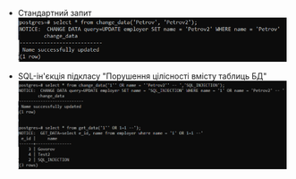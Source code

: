 - Стандартний запит
  ![Alt text](./images/normal_change_data.png)

- SQL-ін'єкція підкласу "Порушення цілісності вмісту таблиць БД"
  ![Alt text](./images/change_injection.png)
